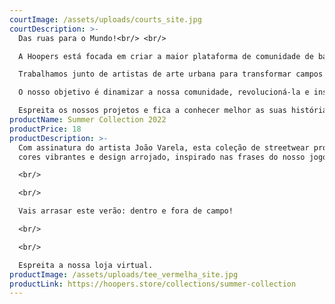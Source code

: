 ```yaml
---
courtImage: /assets/uploads/courts_site.jpg
courtDescription: >-
  Das ruas para o Mundo!<br/> <br/>

  A Hoopers está focada em criar a maior plataforma de comunidade de basquetebol do mundo.<br/> <br/>

  Trabalhamos junto de artistas de arte urbana para transformar campos velhos, abandonados e estragados em locais novos, renovados e icónicos para a as suas cidades.<br/> <br/>

  O nosso objetivo é dinamizar a nossa comunidade, revolucioná-la e inspirar a próxima geração de talentos a apaixonar-se pelo nosso desporto, o nosso estilo de vida.<br/> <br/>

  Espreita os nossos projetos e fica a conhecer melhor as suas histórias.
productName: Summer Collection 2022
productPrice: 18
productDescription: >-
  Com assinatura do artista João Varela, esta coleção de streetwear promete
  cores vibrantes e design arrojado, inspirado nas frases do nosso jogo!

  <br/>

  <br/>

  Vais arrasar este verão: dentro e fora de campo!

  <br/>

  <br/>

  Espreita a nossa loja virtual.
productImage: /assets/uploads/tee_vermelha_site.jpg
productLink: https://hoopers.store/collections/summer-collection
---
```

